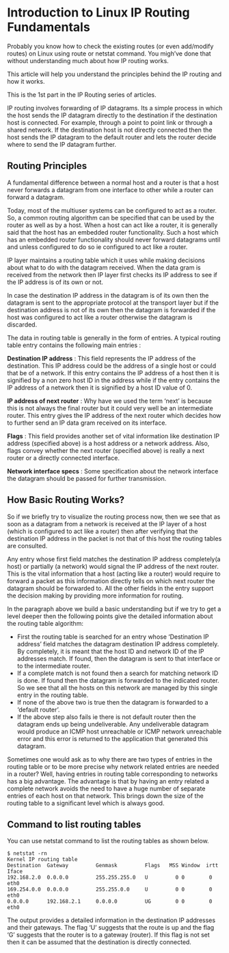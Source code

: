 # Introduction to Linux IP Routing Fundamentals

Probably you know how to check the existing routes \(or even add/modify routes\) on Linux using route or netstat command. You migh’ve done that without understanding much about how IP routing works.

This article will help you understand the principles behind the IP routing and how it works.

This is the 1st part in the IP Routing series of articles.

IP routing involves forwarding of IP datagrams. Its a simple process in which the host sends the IP datagram directly to the destination if the destination host is connected. For example, through a point to point link or through a shared network. If the destination host is not directly connected then the host sends the IP datagram to the default router and lets the router decide where to send the IP datagram further.

## Routing Principles

A fundamental difference between a normal host and a router is that a host never forwards a datagram from one interface to other while a router can forward a datagram.

Today, most of the multiuser systems can be configured to act as a router. So, a common routing algorithm can be specified that can be used by the router as well as by a host. When a host can act like a router, it is generally said that the host has an embedded router functionality. Such a host which has an embedded router functionality should never forward datagrams until and unless configured to do so ie configured to act like a router.

IP layer maintains a routing table which it uses while making decisions about what to do with the datagram received. When the data gram is received from the network then IP layer first checks its IP address to see if the IP address is of its own or not.

In case the destination IP address in the datagram is of its own then the datagram is sent to the appropriate protocol at the transport layer but if the destination address is not of its own then the datagram is forwarded if the host was configured to act like a router otherwise the datagram is discarded.

The data in routing table is generally in the form of entries. A typical routing table entry contains the following main entries :

**Destination IP address** : This field represents the IP address of the destination. This IP address could be the address of a single host or could that be of a network. If this entry contains the IP address of a host then it is signified by a non zero host ID in the address while if the entry contains the IP address of a network then it is signified by a host ID value of 0.

**IP address of next router** : Why have we used the term ‘next’ is because this is not always the final router but it could very well be an intermediate router. This entry gives the IP address of the next router which decides how to further send an IP data gram received on its interface.

**Flags** : This field provides another set of vital information like destination IP address \(specified above\) is a host address or a network address. Also, flags convey whether the next router \(specified above\) is really a next router or a directly connected interface.

**Network interface specs** : Some specification about the network interface the datagram should be passed for further transmission.

## How Basic Routing Works?

So if we briefly try to visualize the routing process now, then we see that as soon as a datagram from a network is received at the IP layer of a host \(which is configured to act like a router\) then after verifying that the destination IP address in the packet is not that of this host the routing tables are consulted.

Any entry whose first field matches the destination IP address completely\(a host\) or partially \(a network\) would signal the IP address of the next router. This is the vital information that a host \(acting like a router\) would require to forward a packet as this information directly tells on which next router the datagram should be forwarded to. All the other fields in the entry support the decision making by providing more information for routing.

In the paragraph above we build a basic understanding but if we try to get a level deeper then the following points give the detailed information about the routing table algorithm:

* First the routing table is searched for an entry whose ‘Destination IP address’ field matches the datagram destination IP address completely. By completely, it is meant that the host ID and network ID of the IP addresses match. If found, then the datagram is sent to that interface or to the intermediate router.
* If a complete match is not found then a search for matching network ID is done. If found then the datagram is forwarded to the indicated router. So we see that all the hosts on this network are managed by this single entry in the routing table.
* If none of the above two is true then the datagram is forwarded to a ‘default router’.
* If the above step also fails ie there is not default router then the datagram ends up being undeliverable. Any undeliverable datagram would produce an ICMP host unreachable or ICMP network unreachable error and this error is returned to the application that generated this datagram.

Sometimes one would ask as to why there are two types of entries in the routing table or to be more precise why network related entries are needed in a router? Well, having entries in routing table corresponding to networks has a big advantage. The advantage is that by having an entry related a complete network avoids the need to have a huge number of separate entries of each host on that network. This brings down the size of the routing table to a significant level which is always good.

## Command to list routing tables

You can use netstat command to list the routing tables as shown below.

```text
$ netstat -rn
Kernel IP routing table
Destination  Gateway         Genmask         Flags   MSS Window  irtt Iface
192.168.2.0  0.0.0.0         255.255.255.0   U         0 0        0    eth0
169.254.0.0  0.0.0.0         255.255.0.0     U         0 0        0    eth0
0.0.0.0      192.168.2.1     0.0.0.0         UG        0 0        0    eth0
```

The output provides a detailed information in the destination IP addresses and their gateways. The flag ‘U’ suggests that the route is up and the flag ‘G’ suggests that the router is to a gateway \(router\). If this flag is not set then it can be assumed that the destination is directly connected.

